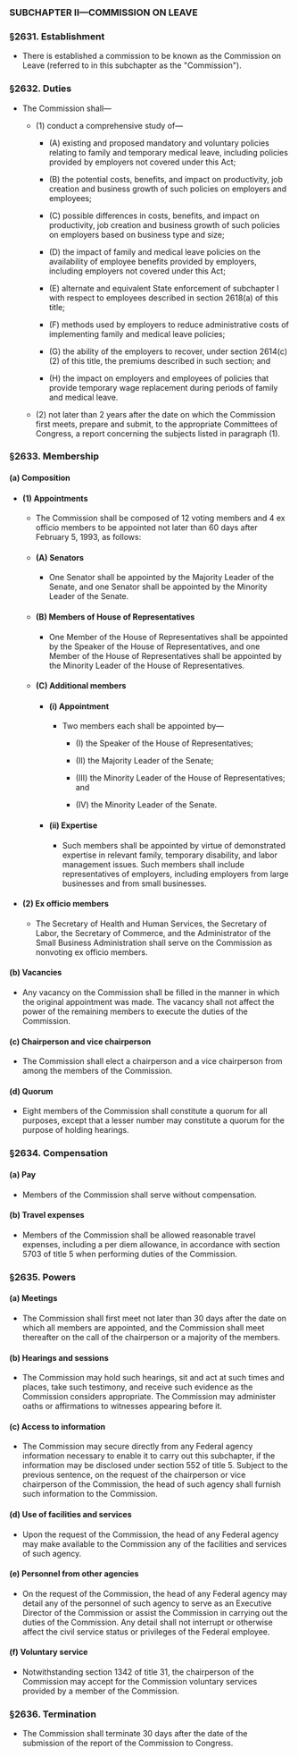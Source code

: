 ### SUBCHAPTER II—COMMISSION ON LEAVE

### §2631. Establishment
* There is established a commission to be known as the Commission on Leave (referred to in this subchapter as the "Commission").

### §2632. Duties
* The Commission shall—

  * (1) conduct a comprehensive study of—

    * (A) existing and proposed mandatory and voluntary policies relating to family and temporary medical leave, including policies provided by employers not covered under this Act;

    * (B) the potential costs, benefits, and impact on productivity, job creation and business growth of such policies on employers and employees;

    * (C) possible differences in costs, benefits, and impact on productivity, job creation and business growth of such policies on employers based on business type and size;

    * (D) the impact of family and medical leave policies on the availability of employee benefits provided by employers, including employers not covered under this Act;

    * (E) alternate and equivalent State enforcement of subchapter I with respect to employees described in section 2618(a) of this title;

    * (F) methods used by employers to reduce administrative costs of implementing family and medical leave policies;

    * (G) the ability of the employers to recover, under section 2614(c)(2) of this title, the premiums described in such section; and

    * (H) the impact on employers and employees of policies that provide temporary wage replacement during periods of family and medical leave.


  * (2) not later than 2 years after the date on which the Commission first meets, prepare and submit, to the appropriate Committees of Congress, a report concerning the subjects listed in paragraph (1).

### §2633. Membership
#### (a) Composition
* #### (1) Appointments
  * The Commission shall be composed of 12 voting members and 4 ex officio members to be appointed not later than 60 days after February 5, 1993, as follows:

  * #### (A) Senators
    * One Senator shall be appointed by the Majority Leader of the Senate, and one Senator shall be appointed by the Minority Leader of the Senate.

  * #### (B) Members of House of Representatives
    * One Member of the House of Representatives shall be appointed by the Speaker of the House of Representatives, and one Member of the House of Representatives shall be appointed by the Minority Leader of the House of Representatives.

  * #### (C) Additional members
    * #### (i) Appointment
      * Two members each shall be appointed by—

        * (I) the Speaker of the House of Representatives;

        * (II) the Majority Leader of the Senate;

        * (III) the Minority Leader of the House of Representatives; and

        * (IV) the Minority Leader of the Senate.

    * #### (ii) Expertise
      * Such members shall be appointed by virtue of demonstrated expertise in relevant family, temporary disability, and labor management issues. Such members shall include representatives of employers, including employers from large businesses and from small businesses.

* #### (2) Ex officio members
  * The Secretary of Health and Human Services, the Secretary of Labor, the Secretary of Commerce, and the Administrator of the Small Business Administration shall serve on the Commission as nonvoting ex officio members.

#### (b) Vacancies
* Any vacancy on the Commission shall be filled in the manner in which the original appointment was made. The vacancy shall not affect the power of the remaining members to execute the duties of the Commission.

#### (c) Chairperson and vice chairperson
* The Commission shall elect a chairperson and a vice chairperson from among the members of the Commission.

#### (d) Quorum
* Eight members of the Commission shall constitute a quorum for all purposes, except that a lesser number may constitute a quorum for the purpose of holding hearings.

### §2634. Compensation
#### (a) Pay
* Members of the Commission shall serve without compensation.

#### (b) Travel expenses
* Members of the Commission shall be allowed reasonable travel expenses, including a per diem allowance, in accordance with section 5703 of title 5 when performing duties of the Commission.

### §2635. Powers
#### (a) Meetings
* The Commission shall first meet not later than 30 days after the date on which all members are appointed, and the Commission shall meet thereafter on the call of the chairperson or a majority of the members.

#### (b) Hearings and sessions
* The Commission may hold such hearings, sit and act at such times and places, take such testimony, and receive such evidence as the Commission considers appropriate. The Commission may administer oaths or affirmations to witnesses appearing before it.

#### (c) Access to information
* The Commission may secure directly from any Federal agency information necessary to enable it to carry out this subchapter, if the information may be disclosed under section 552 of title 5. Subject to the previous sentence, on the request of the chairperson or vice chairperson of the Commission, the head of such agency shall furnish such information to the Commission.

#### (d) Use of facilities and services
* Upon the request of the Commission, the head of any Federal agency may make available to the Commission any of the facilities and services of such agency.

#### (e) Personnel from other agencies
* On the request of the Commission, the head of any Federal agency may detail any of the personnel of such agency to serve as an Executive Director of the Commission or assist the Commission in carrying out the duties of the Commission. Any detail shall not interrupt or otherwise affect the civil service status or privileges of the Federal employee.

#### (f) Voluntary service
* Notwithstanding section 1342 of title 31, the chairperson of the Commission may accept for the Commission voluntary services provided by a member of the Commission.

### §2636. Termination
* The Commission shall terminate 30 days after the date of the submission of the report of the Commission to Congress.